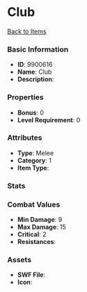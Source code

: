 # Club



[Back to Items](../items.md)

### Basic Information

- **ID**: 9900616
- **Name**: Club
- **Description**: 

### Properties

- **Bonus**: 0
- **Level Requirement**: 0

### Attributes

- **Type**: Melee
- **Category**: 1
- **Item Type**: 

### Stats


### Combat Values

- **Min Damage**: 9
- **Max Damage**: 15
- **Critical**: 2
- **Resistances**: 

### Assets

- **SWF File**: 
- **Icon**: 

